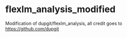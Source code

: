 # flexlm_analysis_modified

Modification of dupgit/flexlm_analysis, all credit goes to https://github.com/dupgit
